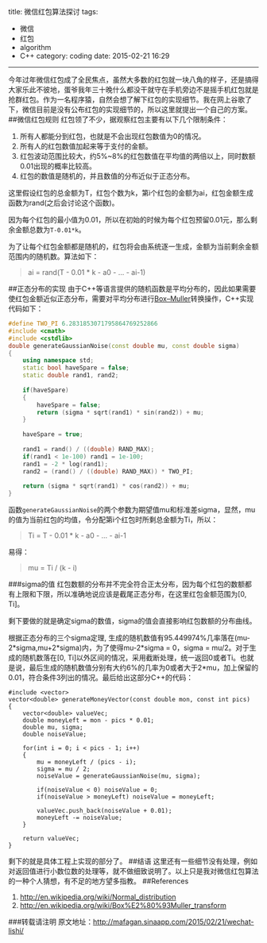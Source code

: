 title: 微信红包算法探讨 
tags: 
- 微信
- 红包
- algorithm
- C++
category: coding
date: 2015-02-21 16:29
---
今年过年微信红包成了全民焦点，虽然大多数的红包就一块八角的样子，还是搞得大家乐此不彼地，蛋爷我年三十晚什么都没干就守在手机旁边不是摇手机红包就是抢群红包。作为一名程序猿，自然会想了解下红包的实现细节。我在网上谷歌了下，微信目前是没有公布红包的实现细节的，所以这里就提出一个自己的方案。
##微信红包规则
红包领了不少，据观察红包主要有以下几个限制条件：
1. 所有人都能分到红包，也就是不会出现红包数值为0的情况。
2. 所有人的红包数值加起来等于支付的金额。
3. 红包波动范围比较大，约5%~8%的红包数值在平均值的两倍以上，同时数额0.01出现的概率比较高。
4. 红包的数值是随机的，并且数值的分布近似于正态分布。
<!-- more -->

这里假设红包的总金额为T，红包个数为k，第i个红包的金额为ai，红包金额生成函数为rand(之后会讨论这个函数)。

因为每个红包的最小值为0.01，所以在初始的时候为每个红包预留0.01元，那么剩余金额总数为`T-0.01*k`。

为了让每个红包金额都是随机的，红包将会由系统逐一生成，金额为当前剩余金额范围内的随机数。算法如下：
> ai = rand(T - 0.01 * k - a0 - ... - ai-1)

##正态分布的实现
由于C++等语言提供的随机函数是平均分布的，因此如果需要使红包金额近似正态分布，需要对平均分布进行[Box–Muller](http://en.wikipedia.org/wiki/Box%E2%80%93Muller_transform)转换操作，C++实现代码如下：
```c++
#define TWO_PI 6.2831853071795864769252866
#include <cmath>
#include <cstdlib>
double generateGaussianNoise(const double mu, const double sigma)
{
    using namespace std;
    static bool haveSpare = false;
    static double rand1, rand2;
 
    if(haveSpare)
    {
        haveSpare = false;
        return (sigma * sqrt(rand1) * sin(rand2)) + mu;
    }
 
    haveSpare = true;
 
    rand1 = rand() / ((double) RAND_MAX);
    if(rand1 < 1e-100) rand1 = 1e-100;
    rand1 = -2 * log(rand1);
    rand2 = (rand() / ((double) RAND_MAX)) * TWO_PI;
 
    return (sigma * sqrt(rand1) * cos(rand2)) + mu;
}
```
函数`generateGaussianNoise`的两个参数为期望值mu和标准差sigma，显然，mu的值为当前红包的均值，令分配第i个红包时所剩总金额为Ti，所以：
> Ti = T - 0.01 * k - a0 - ... - ai-1 

易得：

> mu = Ti / (k - i)

###sigma的值
红包数额的分布并不完全符合正太分布，因为每个红包的数额都有上限和下限，所以准确地说应该是截尾正态分布，在这里红包金额范围为[0, Ti]。

剩下要做的就是确定sigma的数值，sigma的值会直接影响红包数额的分布曲线。

根据正态分布的三个sigma定理, 生成的随机数值有95.449974%几率落在(mu-2\*sigma,mu+2\*sigma)内，为了使得mu-2\*sigma = 0，sigma = mu/2。对于生成的随机数落在[0, Ti]以外区间的情况，采用截断处理，统一返回0或者Ti。也就是说，最后生成的随机数值分别有大约6%的几率为0或者大于2*mu，加上保留的0.01，符合条件3列出的情况。最后给出这部分C++的代码：

```
#include <vector>
vector<double> generateMoneyVector(const double mon, const int pics)
{
    vector<double> valueVec;
    double moneyLeft = mon - pics * 0.01;
    double mu, sigma;
    double noiseValue;

    for(int i = 0; i < pics - 1; i++)
    {
        mu = moneyLeft / (pics - i);
        sigma = mu / 2;
        noiseValue = generateGaussianNoise(mu, sigma);
        
        if(noiseValue < 0) noiseValue = 0;
        if(noiseValue > moneyLeft) noiseValue = moneyLeft;
        
        valueVec.push_back(noiseValue + 0.01);
        moneyLeft -= noiseValue;
    }

    return valueVec;
}
```
剩下的就是具体工程上实现的部分了。
##结语
这里还有一些细节没有处理，例如对返回值进行小数位数的处理等，就不做细致说明了。以上只是我对微信红包算法的一种个人猜想，有不足的地方望多指教。
##References
1. http://en.wikipedia.org/wiki/Normal_distribution
2. http://en.wikipedia.org/wiki/Box%E2%80%93Muller_transform

###转载请注明
原文地址：http://mafagan.sinaapp.com/2015/02/21/wechat-lishi/
